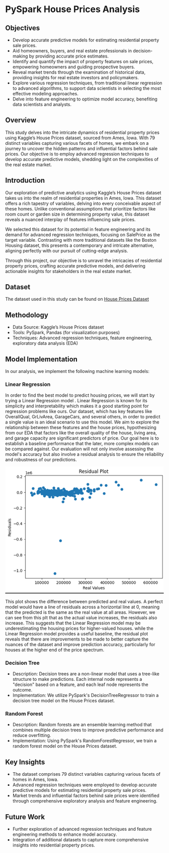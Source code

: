 # PySpark House Prices Analysis

## Objectives
- Develop accurate predictive models for estimating residential property sale prices.
- Aid homeowners, buyers, and real estate professionals in decision-making by providing accurate price estimates.
- Identify and quantify the impact of property features on sale prices, empowering homeowners and guiding prospective buyers.
- Reveal market trends through the examination of historical data, providing insights for real estate investors and policymakers.
- Explore various regression techniques, from traditional linear regression to advanced algorithms, to support data scientists in selecting the most effective modeling approaches.
- Delve into feature engineering to optimize model accuracy, benefiting data scientists and analysts.

## Overview
This study delves into the intricate dynamics of residential property prices using Kaggle’s House Prices dataset, sourced from Ames, Iowa. With 79 distinct variables capturing various facets of homes, we embark on a journey to uncover the hidden patterns and influential factors behind sale prices. Our objective is to employ advanced regression techniques to develop accurate predictive models, shedding light on the complexities of the real estate market.

## Introduction
Our exploration of predictive analytics using Kaggle’s House Prices dataset takes us into the realm of residential properties in Ames, Iowa. This dataset offers a rich tapestry of variables, delving into every conceivable aspect of these homes. Unlike conventional assumptions that prioritize factors like room count or garden size in determining property value, this dataset reveals a nuanced interplay of features influencing sale prices.

We selected this dataset for its potential in feature engineering and its demand for advanced regression techniques, focusing on SalePrice as the target variable. Contrasting with more traditional datasets like the Boston Housing dataset, this presents a contemporary and intricate alternative, aligning perfectly with our pursuit of cutting-edge analysis.

Through this project, our objective is to unravel the intricacies of residential property prices, crafting accurate predictive models, and delivering actionable insights for stakeholders in the real estate market.

## Dataset
The dataset used in this study can be found on [House Prices Dataset](https://www.kaggle.com/competitions/house-prices-advanced-regression-techniques/data?select=train.csv)

## Methodology
- Data Source: Kaggle’s House Prices dataset
- Tools: PySpark, Pandas (for visualization purposes)
- Techniques: Advanced regression techniques, feature engineering, exploratory data analysis (EDA)

## Model Implementation
In our analysis, we implement the following machine learning models:

### Linear Regression
In order to find the best model to predict housing prices, we will start by trying a Linear Regression model . Linear Regression is known for its simplicity and interpretability which makes it a good starting point for regression problems like ours. Our dataset, which has key features like OverallQual, GrLivArea, GarageCars, and several others, in order to predict a single value is an ideal scenario to use this model. We aim to explore the relationship between these features and the house prices, hypothesizing from our EDA that factors like the overall quality of the house, living area, and garage capacity are significant predictors of price. Our goal here is to establish a baseline performance that the later, more complex models can be compared against. Our evaluation will not only involve assessing the model's accuracy but also involve a residual analysis to ensure the reliability and robustness of our predictions.

![Residual Plot](/Images/linear_regression.png)

This plot shows the difference between predicted and real values. A perfect model would have a line of residuals across a horizontal line at 0, meaning that the predicted is the same as the real value at all areas. However, we can see from this plt that as the actual value increases, the residuals also increase. This suggests that the Linear Regression model may be underestimating the housing prices for higher-valued houses. while the Linear Regression model provides a useful baseline, the residual plot reveals that there are improvements to be made to better capture the nuances of the dataset and improve prediction accuracy, particularly for houses at the higher end of the price spectrum.

### Decision Tree
- Description: Decision trees are a non-linear model that uses a tree-like structure to make predictions. Each internal node represents a "decision" based on a feature, and each leaf node represents the outcome.
- Implementation: We utilize PySpark's DecisionTreeRegressor to train a decision tree model on the House Prices dataset.

### Random Forest
- Description: Random forests are an ensemble learning method that combines multiple decision trees to improve predictive performance and reduce overfitting.
- Implementation: Using PySpark's RandomForestRegressor, we train a random forest model on the House Prices dataset.


## Key Insights
- The dataset comprises 79 distinct variables capturing various facets of homes in Ames, Iowa.
- Advanced regression techniques were employed to develop accurate predictive models for estimating residential property sale prices.
- Market trends and influential factors behind sale prices were identified through comprehensive exploratory analysis and feature engineering.

## Future Work
- Further exploration of advanced regression techniques and feature engineering methods to enhance model accuracy.
- Integration of additional datasets to capture more comprehensive insights into residential property prices.

